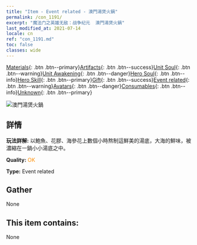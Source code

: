 ```yaml
---
title: "Item - Event related - 澳門湯煲火鍋"
permalink: /con_1191/
excerpt: "魔法门之英雄无敌：战争纪元  澳門湯煲火鍋"
last_modified_at: 2021-07-14
locale: cn
ref: "con_1191.md"
toc: false
classes: wide
---
```

 [Materials](/ItemsCN/){: .btn .btn--primary}[Artifacts](/ItemsCN/Artifacts/){: .btn .btn--success}[Unit Soul](/ItemsCN/UnitSoul/){: .btn .btn--warning}[Unit Awakening](/ItemsCN/UnitAwakening/){: .btn .btn--danger}[Hero Soul](/ItemsCN/HeroSoul/){: .btn .btn--info}[Hero Skill](/ItemsCN/HeroSkill/){: .btn .btn--primary}[Gift](/ItemsCN/Gift/){: .btn .btn--success}[Event related](/ItemsCN/Events/){: .btn .btn--warning}[Avatars](/ItemsCN/Avatars/){: .btn .btn--danger}[Consumables](/ItemsCN/Consumables/){: .btn .btn--info}[Unknown](/ItemsCN/Unknown/){: .btn .btn--primary}

 ![澳門湯煲火鍋](/images/t/i_81513331.png)

## 詳情
 **玩法詳解:** 以鮑魚、花膠、海參花上數個小時熬制這鮮美的湯底，大海的鮮味，被濃縮在一鍋小小湯底之中。

 **Quality:** <span style="color: #FF8C00">OK</span>

 **Type:** Event related

## Gather

  None

## This item contains:

  None

